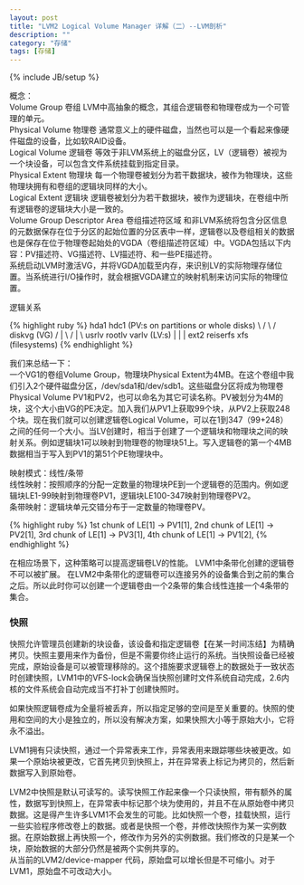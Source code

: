 ```yaml
---
layout: post
title: "LVM2 Logical Volume Manager 详解（二）--LVM剖析"
description: ""
category: "存储" 
tags: [存储]
---
```

{% include JB/setup %}
<p>
概念：<br/>
Volume Group 卷组 LVM中高抽象的概念，其组合逻辑卷和物理卷成为一个可管理的单元。<br/>
Physical Volume 物理卷 通常意义上的硬件磁盘，当然也可以是一个看起来像硬件磁盘的设备，比如软RAID设备。<br/>
Logical Volume 逻辑卷 等效于非LVM系统上的磁盘分区，LV（逻辑卷）被视为一个块设备，可以包含文件系统挂载到指定目录。<br/>
Physical Extent 物理块 每一个物理卷被划分为若干数据块，被作为物理块，这些物理块拥有和卷组的逻辑块同样的大小。<br/>
Logical Extent 逻辑块 逻辑卷被划分为若干数据块，被作为逻辑块，在卷组中所有逻辑卷的逻辑块大小是一致的。<br/>
Volume Group Descriptor Area 卷组描述符区域  和非LVM系统将包含分区信息的元数据保存在位于分区的起始位置的分区表中一样，逻辑卷以及卷组相关的数据也是保存在位于物理卷起始处的VGDA（卷组描述符区域）中。VGDA包括以下内容：PV描述符、VG描述符、LV描述符、和一些PE描述符。<br/>
系统启动LVM时激活VG，并将VGDA加载至内存，来识别LV的实际物理存储位置。当系统进行I/O操作时，就会根据VGDA建立的映射机制来访问实际的物理位置。<br/>
</p>
<p>逻辑关系</p>
{% highlight ruby %}
hda1   hdc1      (PV:s on partitions or whole disks)                        
       \   /                                                                    
        \ /                                                                     
       diskvg        (VG)                                                       
       /  |  \                                                                  
      /   |   \                                                                 
  usrlv rootlv varlv (LV:s)
    |      |     |                                                              
 ext2  reiserfs  xfs (filesystems)
{% endhighlight %}
<p>
我们来总结一下：<br/>
一个VG1的卷组Volume Group，物理块Physical Extent为4MB。在这个卷组中我们引入2个硬件磁盘分区，/dev/sda1和/dev/sdb1。这些磁盘分区将成为物理卷Physical Volume   PV1和PV2，也可以命名为其它可读名称。PV被划分为4M的块，这个大小由VG的PE决定。加入我们从PV1上获取99个块，从PV2上获取248个块。现在我们就可以创建逻辑卷Logical Volume，可以在1到347（99+248）之间的任何一个大小。当LV创建时，相当于创建了一个逻辑块和物理块之间的映射关系。例如逻辑块1可以映射到物理卷的物理块51上。写入逻辑卷的第一个4MB数据相当于写入到PV1的第51个PE物理块中。
</p>
<p>
映射模式：线性/条带<br>
线性映射：按照顺序的分配一定数量的物理块PE到一个逻辑卷的范围内。例如逻辑块LE1-99映射到物理卷PV1，逻辑块LE100-347映射到物理卷PV2。<br>
条带映射：逻辑块单元交错分布于一定数量的物理卷PV。
</p>
{% highlight ruby %}
1st chunk of LE[1] -> PV1[1],
2nd chunk of LE[1] -> PV2[1],
3rd chunk of LE[1] -> PV3[1],
4th chunk of LE[1] -> PV1[2],
{% endhighlight %}
<p>
在相应场景下，这种策略可以提高逻辑卷LV的性能。
LVM1中条带化创建的逻辑卷不可以被扩展。
在LVM2中条带化的逻辑卷可以连接另外的设备集合到之前的集合之后。所以此时你可以创建一个逻辑卷由一个2条带的集合线性连接一个4条带的集合。
</p>
<h3>快照</h3>
<p>
快照允许管理员创建新的块设备，该设备和指定逻辑卷【在某一时间冻结】为精确拷贝。快照主要用来作为备份，但是不需要你终止运行的系统。当快照设备已经被完成，原始设备是可以被管理移除的。这个措施要求逻辑卷上的数据处于一致状态时创建快照，LVM1中的VFS-lock会确保当快照创建时文件系统自动完成，2.6内核的文件系统会自动完成当不打补丁创建快照时。<br>

如果快照逻辑卷成为全量将被丢弃，所以指定足够的空间是至关重要的。快照的使用和空间的大小是独立的，所以没有解决方案，如果快照大小等于原始大小，它将永不溢出。<br>

LVM1拥有只读快照，通过一个异常表来工作，异常表用来跟踪哪些块被更改。如果一个原始块被更改，它首先拷贝到快照上，并在异常表上标记为拷贝的，然后新数据写入到原始卷。<br>

LVM2中快照是默认可读写的。读写快照工作起来像一个只读快照，带有额外的属性，数据写到快照上，在异常表中标记那个块为使用的，并且不在从原始卷中拷贝数据。这是得产生许多LVM1不会发生的可能。比如快照一个卷，挂载快照，运行一些实验程序修改卷上的数据。或者是快照一个卷，并修改快照作为某一实例数据。在原始数据上再快照一个，修改作为另外的实例数据。我们修改的只是某一个块，原始数据的大部分仍然是被两个实例共享的。<br>
从当前的LVM2/device-mapper 代码，原始盘可以增长但是不可缩小。对于LVM1，原始盘不可改动大小。
</p>

